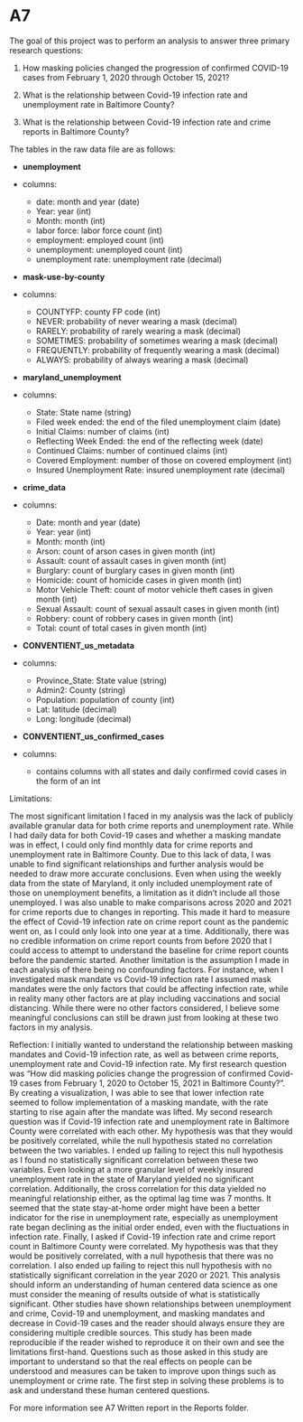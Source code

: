 # A7

The goal of this project was to perform an analysis to answer three primary research questions:

1. How masking policies changed the progression of confirmed COVID-19 cases from February 1, 2020 through October 15, 2021?

2. What is the relationship between Covid-19 infection rate and unemployment rate in Baltimore County?

3. What is the relationship between Covid-19 infection rate and crime reports in Baltimore County?



The tables in the raw data file are as follows:

- **unemployment**
- columns:
  - date: month and year (date)
  - Year: year (int)
  - Month: month (int)
  - labor force: labor force count (int)
  - employment: employed count (int)
  - unemployment: unemployed count (int)
  - unemployment rate: unemployment rate (decimal)

- **mask-use-by-county**
- columns:
  - COUNTYFP: county FP code (int)
  - NEVER: probability of never wearing a mask (decimal)
  - RARELY: probability of rarely wearing a mask (decimal)
  - SOMETIMES: probability of sometimes wearing a mask (decimal)
  - FREQUENTLY: probability of frequently wearing a mask (decimal)
  - ALWAYS: probability of always wearing a mask (decimal)

- **maryland_unemployment**
- columns:
  - State: State name (string)
  - Filed week ended: the end of the filed unemployment claim (date)
  - Initial Claims: number of claims (int)
  - Reflecting Week Ended: the end of the reflecting week (date)
  - Continued Claims: number of continued claims (int)
  - Covered Employment: number of those on covered employment (int)
  - Insured Unemployment Rate: insured unemployment rate (decimal)


- **crime_data**
- columns:
  - Date: month and year (date)
  - Year: year (int)
  - Month: month (int)
  - Arson: count of arson cases in given month (int)
  - Assault: count of assault cases in given month (int)
  - Burglary: count of burglary cases in given month (int)
  - Homicide: count of homicide cases in given month (int)
  - Motor Vehicle Theft: count of motor vehicle theft cases in given month (int)
  - Sexual Assault: count of sexual assault cases in given month (int)
  - Robbery: count of robbery cases in given month (int)
  - Total: count of total cases in given month (int)


- **CONVENTIENT_us_metadata**
- columns:
  - Province_State: State value (string)
  - Admin2: County (string)
  - Population: population of county (int)
  - Lat: latitude (decimal)
  - Long: longitude (decimal)

- **CONVENTIENT_us_confirmed_cases**
- columns:
  - contains columns with all states and daily confirmed covid cases in the form of an int

Limitations:

The most significant limitation I faced in my analysis was the lack of publicly available granular data for both crime reports and unemployment rate. While I had daily data for both Covid-19 cases and whether a masking mandate was in effect, I could only find monthly data for crime reports and unemployment rate in Baltimore County. Due to this lack of data, I was unable to find significant relationships and further analysis would be needed to draw more accurate conclusions. Even when using the weekly data from the state of Maryland, it only included unemployment rate of those on unemployment benefits, a limitation as it didn’t include all those unemployed.
I was also unable to make comparisons across 2020 and 2021 for crime reports due to changes in reporting. This made it hard to measure the effect of Covid-19 infection rate on crime report count as the pandemic went on, as I could only look into one year at a time. Additionally, there was no credible information on crime report counts from before 2020 that I could access to attempt to understand the baseline for crime report counts before the pandemic started.
Another limitation is the assumption I made in each analysis of there being no confounding factors. For instance, when I investigated mask mandate vs Covid-19 infection rate I assumed mask mandates were the only factors that could be affecting infection rate, while in reality many other factors are at play including vaccinations and social distancing. While there were no other factors considered, I believe some meaningful conclusions can still be drawn just from looking at these two factors in my analysis.


Reflection: 
I initially wanted to understand the relationship between masking mandates and Covid-19 infection rate, as well as between crime reports, unemployment rate and Covid-19 infection rate. My first research question was “How did masking policies change the progression of confirmed Covid-19 cases from February 1, 2020 to October 15, 2021 in Baltimore County?”. By creating a visualization, I was able to see that lower infection rate seemed to follow implementation of a masking mandate, with the rate starting to rise again after the mandate was lifted. 
My second research question was if Covid-19 infection rate and unemployment rate in Baltimore County were correlated with each other. My hypothesis was that they would be positively correlated, while the null hypothesis stated no correlation between the two variables. I ended up failing to reject this null hypothesis as I found no statistically significant correlation between these two variables. Even looking at a more granular level of weekly insured unemployment rate in the state of Maryland yielded no significant correlation. Additionally, the cross correlation for this data yielded no meaningful relationship either, as the optimal lag time was 7 months. It seemed that the state stay-at-home order might have been a better indicator for the rise in unemployment rate, especially as unemployment rate began declining as the initial order ended, even with the fluctuations in infection rate. 
Finally, I asked if Covid-19 infection rate and crime report count in Baltimore County were correlated. My hypothesis was that they would be positively correlated, with a null hypothesis that there was no correlation. I also ended up failing to reject this null hypothesis with no statistically significant correlation in the year 2020 or 2021. 
This analysis should inform an understanding of human centered data science as one must consider the meaning of results outside of what is statistically significant. Other studies have shown relationships between unemployment and crime, Covid-19 and unemployment, and masking mandates and decrease in Covid-19 cases and the reader should always ensure they are considering multiple credible sources. This study has been made reproducible if the reader wished to reproduce it on their own and see the limitations first-hand. Questions such as those asked in this study are important to understand so that the real effects on people can be understood and measures can be taken to improve upon things such as unemployment or crime rate. The first step in solving these problems is to ask and understand these human centered questions.


For more information see A7 Written report in the Reports folder.
